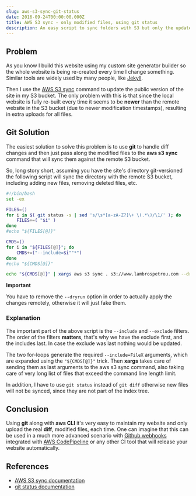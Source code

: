 ```yaml
---
slug: aws-s3-sync-git-status
date: 2016-09-24T00:00:00.000Z
title: AWS S3 sync - only modified files, using git status
description: An easy script to sync folders with S3 but only the updated, modified, files. I use git to properly handle changes.
---
```


## Problem

As you know I build this website using my custom site generator builder so the whole website is being re-created every time I change something. Similar tools are widely used by many people, like [Jekyll](https://jekyllrb.com/).

Then I use the [AWS S3 sync](http://docs.aws.amazon.com/cli/latest/reference/s3/sync.html) command to update the public version of the site in my S3 bucket. The only problem with this is that since the local website is fully re-built every time it seems to be **newer** than the remote website in the S3 bucket (due to newer modification timestamps), resulting in extra uploads for all files. 

## Git Solution

The easiest solution to solve this problem is to use **git** to handle diff changes and then just pass along the modified files to the **aws s3 sync** command that will sync them against the remote S3 bucket.

So, long story short, assuming you have the site's directory git-versioned the following script will sync the directory with the remote S3 bucket, including adding new files, removing deleted files, etc.

```bash
#!/bin/bash
set -ex

FILES=()
for i in $( git status -s | sed 's/\s*[a-zA-Z?]\+ \(.*\)/\1/' ); do
    FILES+=( "$i" )
done
#echo "${FILES[@]}"

CMDS=()
for i in "${FILES[@]}"; do
    CMDS+=("--include=$i""*")
done
#echo "${CMDS[@]}"

echo "${CMDS[@]}" | xargs aws s3 sync . s3://www.lambrospetrou.com --dryrun --delete --exclude "*" 
```

**Important**

You have to remove the ```--dryrun``` option in order to actually apply the changes remotely, otherwise it will just fake them.

### Explanation

The important part of the above script is the ```--include``` and ```--exclude``` filters. The order of the filters **matters**, that's why we have the exclude first, and the includes last. In case the exclude was last nothing would be updated.

The two for-loops generate the required ```--include=FileX``` arguments, which are expanded using the ```"${CMDS[@]}"``` trick. Then **xargs** takes care of sending them as last arguments to the aws s3 sync command, also taking care of very long list of files that exceed the command line length limit.

In addition, I have to use ```git status``` instead of ```git diff``` otherwise new files will not be synced, since they are not part of the index tree.

## Conclusion

Using **git** along with **aws CLI** it's very easy to maintain my website and only upload the real **diff**, modified files, each time. One can imagine that this can be used in a much more advanced scenario with [Github webhooks](https://developer.github.com/webhooks/) integrated with [AWS CodePipeline](https://aws.amazon.com/codepipeline/) or any other CI tool that will release your website automatically.

## References

* [AWS S3 sync documentation](http://docs.aws.amazon.com/cli/latest/reference/s3/sync.html)
* [git status documentation](https://git-scm.com/docs/git-status)
